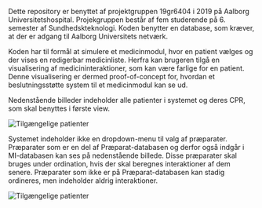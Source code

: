 Dette repository er benyttet af projektgruppen 19gr6404 i 2019 på Aalborg Universitetshospital. Projekgruppen består af fem studerende på 6. semester af Sundhedskteknologi. Koden benytter en database, som kræver, at der er adgang til Aalborg Universitets netværk.

Koden har til formål at simulere et medicinmodul, hvor en patient vælges og der vises en redigerbar medicinliste. Herfra kan brugeren tilgå en visualisering af medicininteraktioner, som kan være farlige for en patient. Denne visualisering er dermed proof-of-concept for, hvordan et beslutningsstøtte system til et medicinmodul kan se ud. 

Nedenstående billeder indeholder alle patienter i systemet og deres CPR, som skal benyttes i første view.

![Tilgængelige patienter](https://i.imgur.com/To4GFrw.jpg)

Systemet indeholder ikke en dropdown-menu til valg af præparater. Præparater som er en del af Præparat-databasen og derfor også indgår i MI-databasen kan ses på nedenstående billede. Disse præparater skal bruges under ordination, hvis der skal beregnes interaktioner af dem senere. Præparater som ikke er på Præparat-databasen kan stadig ordineres, men indeholder aldrig interaktioner.

![Tilgængelige patienter](https://i.imgur.com/SamqAKt.jpg)

